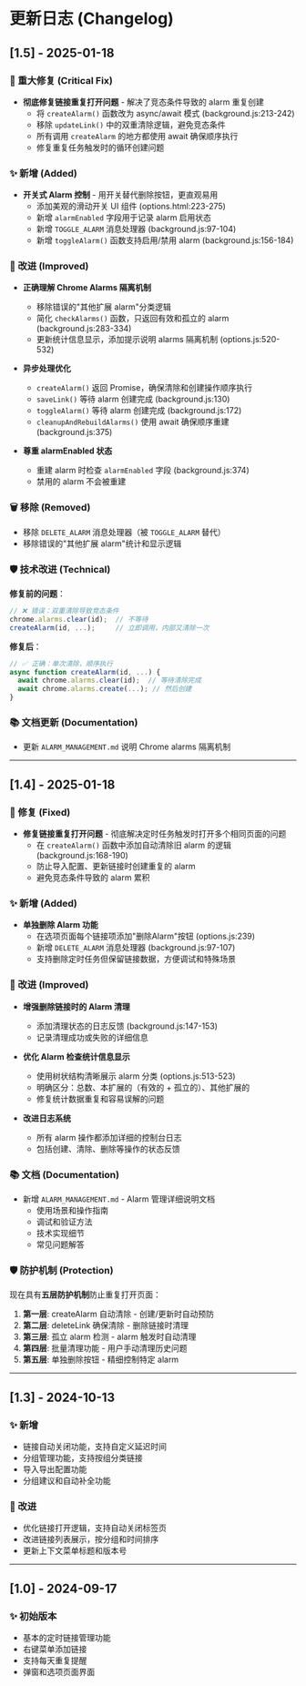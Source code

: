 # 更新日志 (Changelog)

## [1.5] - 2025-01-18

### 🐛 重大修复 (Critical Fix)
- **彻底修复链接重复打开问题** - 解决了竞态条件导致的 alarm 重复创建
  - 将 `createAlarm()` 函数改为 async/await 模式 (background.js:213-242)
  - 移除 `updateLink()` 中的双重清除逻辑，避免竞态条件
  - 所有调用 `createAlarm` 的地方都使用 await 确保顺序执行
  - 修复重复任务触发时的循环创建问题

### ✨ 新增 (Added)
- **开关式 Alarm 控制** - 用开关替代删除按钮，更直观易用
  - 添加美观的滑动开关 UI 组件 (options.html:223-275)
  - 新增 `alarmEnabled` 字段用于记录 alarm 启用状态
  - 新增 `TOGGLE_ALARM` 消息处理器 (background.js:97-104)
  - 新增 `toggleAlarm()` 函数支持启用/禁用 alarm (background.js:156-184)

### 🔧 改进 (Improved)
- **正确理解 Chrome Alarms 隔离机制**
  - 移除错误的"其他扩展 alarm"分类逻辑
  - 简化 `checkAlarms()` 函数，只返回有效和孤立的 alarm (background.js:283-334)
  - 更新统计信息显示，添加提示说明 alarms 隔离机制 (options.js:520-532)

- **异步处理优化**
  - `createAlarm()` 返回 Promise，确保清除和创建操作顺序执行
  - `saveLink()` 等待 alarm 创建完成 (background.js:130)
  - `toggleAlarm()` 等待 alarm 创建完成 (background.js:172)
  - `cleanupAndRebuildAlarms()` 使用 await 确保顺序重建 (background.js:375)

- **尊重 alarmEnabled 状态**
  - 重建 alarm 时检查 `alarmEnabled` 字段 (background.js:374)
  - 禁用的 alarm 不会被重建

### 🗑️ 移除 (Removed)
- 移除 `DELETE_ALARM` 消息处理器（被 `TOGGLE_ALARM` 替代）
- 移除错误的"其他扩展 alarm"统计和显示逻辑

### 🛡️ 技术改进 (Technical)
**修复前的问题**：
```javascript
// ❌ 错误：双重清除导致竞态条件
chrome.alarms.clear(id);  // 不等待
createAlarm(id, ...);     // 立即调用，内部又清除一次
```

**修复后**：
```javascript
// ✅ 正确：单次清除，顺序执行
async function createAlarm(id, ...) {
  await chrome.alarms.clear(id);  // 等待清除完成
  await chrome.alarms.create(...); // 然后创建
}
```

### 📚 文档更新 (Documentation)
- 更新 `ALARM_MANAGEMENT.md` 说明 Chrome alarms 隔离机制

---

## [1.4] - 2025-01-18

### 🐛 修复 (Fixed)
- **修复链接重复打开问题** - 彻底解决定时任务触发时打开多个相同页面的问题
  - 在 `createAlarm()` 函数中添加自动清除旧 alarm 的逻辑 (background.js:168-190)
  - 防止导入配置、更新链接时创建重复的 alarm
  - 避免竞态条件导致的 alarm 累积

### ✨ 新增 (Added)
- **单独删除 Alarm 功能**
  - 在选项页面每个链接项添加"删除Alarm"按钮 (options.js:239)
  - 新增 `DELETE_ALARM` 消息处理器 (background.js:97-107)
  - 支持删除定时任务但保留链接数据，方便调试和特殊场景

### 🔧 改进 (Improved)
- **增强删除链接时的 Alarm 清理**
  - 添加清理状态的日志反馈 (background.js:147-153)
  - 记录清理成功或失败的详细信息

- **优化 Alarm 检查统计信息显示**
  - 使用树状结构清晰展示 alarm 分类 (options.js:513-523)
  - 明确区分：总数、本扩展的（有效的 + 孤立的）、其他扩展的
  - 修复统计数据重复和容易误解的问题

- **改进日志系统**
  - 所有 alarm 操作都添加详细的控制台日志
  - 包括创建、清除、删除等操作的状态反馈

### 📚 文档 (Documentation)
- 新增 `ALARM_MANAGEMENT.md` - Alarm 管理详细说明文档
  - 使用场景和操作指南
  - 调试和验证方法
  - 技术实现细节
  - 常见问题解答

### 🛡️ 防护机制 (Protection)
现在具有**五层防护机制**防止重复打开页面：
1. **第一层**: createAlarm 自动清除 - 创建/更新时自动预防
2. **第二层**: deleteLink 确保清除 - 删除链接时清理
3. **第三层**: 孤立 alarm 检测 - alarm 触发时自动清理
4. **第四层**: 批量清理功能 - 用户手动清理历史问题
5. **第五层**: 单独删除按钮 - 精细控制特定 alarm

---

## [1.3] - 2024-10-13

### ✨ 新增
- 链接自动关闭功能，支持自定义延迟时间
- 分组管理功能，支持按组分类链接
- 导入导出配置功能
- 分组建议和自动补全功能

### 🔧 改进
- 优化链接打开逻辑，支持自动关闭标签页
- 改进链接列表展示，按分组和时间排序
- 更新上下文菜单标题和版本号

---

## [1.0] - 2024-09-17

### ✨ 初始版本
- 基本的定时链接管理功能
- 右键菜单添加链接
- 支持每天重复提醒
- 弹窗和选项页面界面
